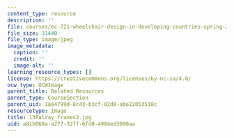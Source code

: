 ```yaml
---
content_type: resource
description: ''
file: courses/ec-721-wheelchair-design-in-developing-countries-spring-2009/a81b668aa27732ff6fd04984ed3090aa_13Palray_frames2.jpg
file_size: 31440
file_type: image/jpeg
image_metadata:
  caption: ''
  credit: ''
  image-alt: ''
learning_resource_types: []
license: https://creativecommons.org/licenses/by-nc-sa/4.0/
ocw_type: OCWImage
parent_title: Related Resources
parent_type: CourseSection
parent_uid: 1a64799d-8c43-b3cf-02d8-abe22053510c
resourcetype: Image
title: 13Palray_frames2.jpg
uid: a81b668a-a277-32ff-6fd0-4984ed3090aa
---
```


